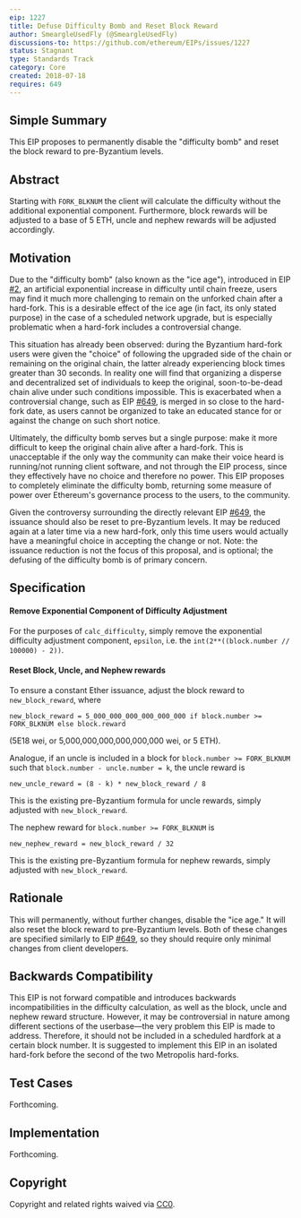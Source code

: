 ```yaml
---
eip: 1227
title: Defuse Difficulty Bomb and Reset Block Reward
author: SmeargleUsedFly (@SmeargleUsedFly)
discussions-to: https://github.com/ethereum/EIPs/issues/1227
status: Stagnant
type: Standards Track
category: Core
created: 2018-07-18
requires: 649
---
```


## Simple Summary
This EIP proposes to permanently disable the "difficulty bomb" and reset the block reward to pre-Byzantium levels.

## Abstract
Starting with `FORK_BLKNUM` the client will calculate the difficulty without the additional exponential component. Furthermore, block rewards will be adjusted to a base of 5 ETH, uncle and nephew rewards will be adjusted accordingly.

## Motivation
Due to the "difficulty bomb" (also known as the "ice age"), introduced in EIP [#2](https://eips.fyi/2), an artificial exponential increase in difficulty until chain freeze, users may find it much more challenging to remain on the unforked chain after a hard-fork. This is a desirable effect of the ice age (in fact, its only stated purpose) in the case of a scheduled network upgrade, but is especially problematic when a hard-fork includes a controversial change.

This situation has already been observed: during the Byzantium hard-fork users were given the "choice" of following the upgraded side of the chain or remaining on the original chain, the latter already experiencing block times greater than 30 seconds. In reality one will find that organizing a disperse and decentralized set of individuals to keep the original, soon-to-be-dead chain alive under such conditions impossible. This is exacerbated when a controversial change, such as EIP [#649](https://eips.fyi/649), is merged in so close to the hard-fork date, as users cannot be organized to take an educated stance for or against the change on such short notice.

Ultimately, the difficulty bomb serves but a single purpose: make it more difficult to keep the original chain alive after a hard-fork. This is unacceptable if the only way the community can make their voice heard is running/not running client software, and not through the EIP process, since they effectively have no choice and therefore no power. This EIP proposes to completely eliminate the difficulty bomb, returning some measure of power over Ethereum's governance process to the users, to the community.

Given the controversy surrounding the directly relevant EIP [#649](https://eips.fyi/649), the issuance should also be reset to pre-Byzantium levels. It may be reduced again at a later time via a new hard-fork, only this time users would actually have a meaningful choice in accepting the change or not. Note: the issuance reduction is not the focus of this proposal, and is optional; the defusing of the difficulty bomb is of primary concern.

## Specification
#### Remove Exponential Component of Difficulty Adjustment
For the purposes of `calc_difficulty`, simply remove the exponential difficulty adjustment component, `epsilon`, i.e. the `int(2**((block.number // 100000) - 2))`.

#### Reset Block, Uncle, and Nephew rewards
To ensure a constant Ether issuance, adjust the block reward to `new_block_reward`, where

    new_block_reward = 5_000_000_000_000_000_000 if block.number >= FORK_BLKNUM else block.reward

(5E18 wei, or 5,000,000,000,000,000,000 wei, or 5 ETH).

Analogue, if an uncle is included in a block for `block.number >= FORK_BLKNUM` such that `block.number - uncle.number = k`, the uncle reward is

    new_uncle_reward = (8 - k) * new_block_reward / 8

This is the existing pre-Byzantium formula for uncle rewards, simply adjusted with `new_block_reward`.

The nephew reward for `block.number >= FORK_BLKNUM` is

    new_nephew_reward = new_block_reward / 32

This is the existing pre-Byzantium formula for nephew rewards, simply adjusted with `new_block_reward`.

## Rationale
This will permanently, without further changes, disable the "ice age." It will also reset the block reward to pre-Byzantium levels. Both of these changes are specified similarly to EIP [#649](https://eips.fyi/649), so they should require only minimal changes from client developers.

## Backwards Compatibility
This EIP is not forward compatible and introduces backwards incompatibilities in the difficulty calculation, as well as the block, uncle and nephew reward structure. However, it may be controversial in nature among different sections of the userbase&mdash;the very problem this EIP is made to address. Therefore, it should not be included in a scheduled hardfork at a certain block number. It is suggested to implement this EIP in an isolated hard-fork before the second of the two Metropolis hard-forks.

## Test Cases
Forthcoming.

## Implementation
Forthcoming.

## Copyright
Copyright and related rights waived via [CC0](/LICENSE.md).
